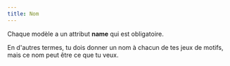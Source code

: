 ```yaml
---
title: Nom
---
```


Chaque modèle a un attribut **name** qui est obligatoire.

En d'autres termes, tu dois donner un nom à chacun de tes jeux de motifs, mais ce nom peut être ce que tu veux.

